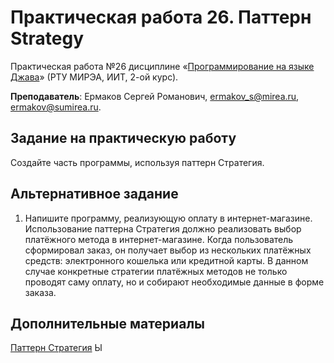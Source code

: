 # Практическая работа 26. Паттерн Strategy
Практическая работа №26 дисциплине «[Программирование на языке Джава](https://online-edu.mirea.ru/course/view.php?id=4053)» (РТУ МИРЭА, ИИТ, 2-ой курс).

**Преподаватель**: Ермаков Сергей Романович, ermakov_s@mirea.ru, ermakov@sumirea.ru.

## Задание на практическую работу

Создайте часть программы, используя паттерн Стратегия.

## Альтернативное задание

1. Напишите программу, реализующую оплату в интернет-магазине. Использование паттерна Стратегия должно реализовать выбор платёжного метода в интернет-магазине. Когда пользователь сформировал заказ, он получает выбор из нескольких платёжных средств: электронного кошелька или кредитной карты. В данном случае конкретные стратегии платёжных методов не только проводят саму оплату, но и собирают необходимые данные в форме заказа. 

## Дополнительные материалы

[Паттерн Стратегия](https://javarush.ru/groups/posts/2271-pattern-proektirovanija-strategija)
Ы